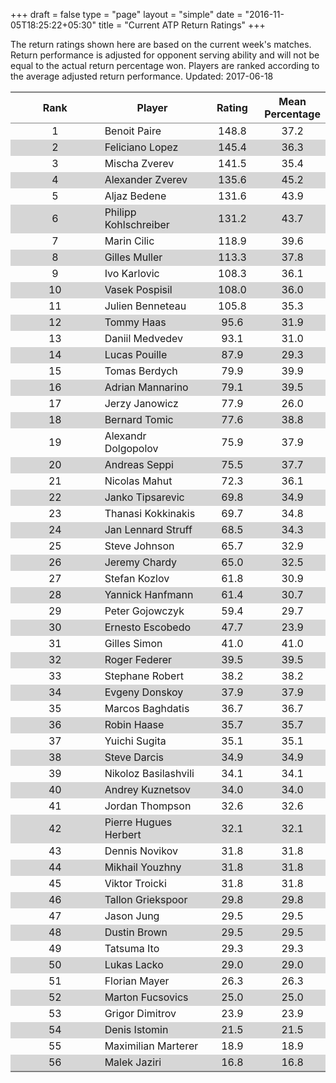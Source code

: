 +++
draft = false
type = "page" 
layout = "simple"
date = "2016-11-05T18:25:22+05:30"
title = "Current ATP Return Ratings"
+++

The return ratings shown here are based on the current week's matches. Return performance is adjusted for opponent serving ability and will not be equal to the actual return percentage won. Players are ranked according to the average adjusted return performance. Updated: 2017-06-18

<table class='gmisc_table' style='border-collapse: collapse; margin-top: 1em; margin-bottom: 1em;' >
<thead>
<tr>
<th style='border-bottom: 1px solid grey; border-top: 2px solid grey; text-align: center;'>Rank</th>
<th style='border-bottom: 1px solid grey; border-top: 2px solid grey; text-align: center;'>Player</th>
<th style='border-bottom: 1px solid grey; border-top: 2px solid grey; text-align: center;'>Rating</th>
<th style='border-bottom: 1px solid grey; border-top: 2px solid grey; text-align: center;'>Mean Percentage</th>
</tr>
</thead>
<tbody>
<tr>
<td style='width:40%; text-align: center;'>1</td>
<td style='width:40%; text-align: left;'>Benoit Paire</td>
<td style='width:40%; text-align: center;'>148.8</td>
<td style='width:40%; text-align: center;'>37.2</td>
</tr>
<tr style='background-color: #d6d6d6;'>
<td style='width:40%; background-color: #d6d6d6; text-align: center;'>2</td>
<td style='width:40%; background-color: #d6d6d6; text-align: left;'>Feliciano Lopez</td>
<td style='width:40%; background-color: #d6d6d6; text-align: center;'>145.4</td>
<td style='width:40%; background-color: #d6d6d6; text-align: center;'>36.3</td>
</tr>
<tr>
<td style='width:40%; text-align: center;'>3</td>
<td style='width:40%; text-align: left;'>Mischa Zverev</td>
<td style='width:40%; text-align: center;'>141.5</td>
<td style='width:40%; text-align: center;'>35.4</td>
</tr>
<tr style='background-color: #d6d6d6;'>
<td style='width:40%; background-color: #d6d6d6; text-align: center;'>4</td>
<td style='width:40%; background-color: #d6d6d6; text-align: left;'>Alexander Zverev</td>
<td style='width:40%; background-color: #d6d6d6; text-align: center;'>135.6</td>
<td style='width:40%; background-color: #d6d6d6; text-align: center;'>45.2</td>
</tr>
<tr>
<td style='width:40%; text-align: center;'>5</td>
<td style='width:40%; text-align: left;'>Aljaz Bedene</td>
<td style='width:40%; text-align: center;'>131.6</td>
<td style='width:40%; text-align: center;'>43.9</td>
</tr>
<tr style='background-color: #d6d6d6;'>
<td style='width:40%; background-color: #d6d6d6; text-align: center;'>6</td>
<td style='width:40%; background-color: #d6d6d6; text-align: left;'>Philipp Kohlschreiber</td>
<td style='width:40%; background-color: #d6d6d6; text-align: center;'>131.2</td>
<td style='width:40%; background-color: #d6d6d6; text-align: center;'>43.7</td>
</tr>
<tr>
<td style='width:40%; text-align: center;'>7</td>
<td style='width:40%; text-align: left;'>Marin Cilic</td>
<td style='width:40%; text-align: center;'>118.9</td>
<td style='width:40%; text-align: center;'>39.6</td>
</tr>
<tr style='background-color: #d6d6d6;'>
<td style='width:40%; background-color: #d6d6d6; text-align: center;'>8</td>
<td style='width:40%; background-color: #d6d6d6; text-align: left;'>Gilles Muller</td>
<td style='width:40%; background-color: #d6d6d6; text-align: center;'>113.3</td>
<td style='width:40%; background-color: #d6d6d6; text-align: center;'>37.8</td>
</tr>
<tr>
<td style='width:40%; text-align: center;'>9</td>
<td style='width:40%; text-align: left;'>Ivo Karlovic</td>
<td style='width:40%; text-align: center;'>108.3</td>
<td style='width:40%; text-align: center;'>36.1</td>
</tr>
<tr style='background-color: #d6d6d6;'>
<td style='width:40%; background-color: #d6d6d6; text-align: center;'>10</td>
<td style='width:40%; background-color: #d6d6d6; text-align: left;'>Vasek Pospisil</td>
<td style='width:40%; background-color: #d6d6d6; text-align: center;'>108.0</td>
<td style='width:40%; background-color: #d6d6d6; text-align: center;'>36.0</td>
</tr>
<tr>
<td style='width:40%; text-align: center;'>11</td>
<td style='width:40%; text-align: left;'>Julien Benneteau</td>
<td style='width:40%; text-align: center;'>105.8</td>
<td style='width:40%; text-align: center;'>35.3</td>
</tr>
<tr style='background-color: #d6d6d6;'>
<td style='width:40%; background-color: #d6d6d6; text-align: center;'>12</td>
<td style='width:40%; background-color: #d6d6d6; text-align: left;'>Tommy Haas</td>
<td style='width:40%; background-color: #d6d6d6; text-align: center;'>95.6</td>
<td style='width:40%; background-color: #d6d6d6; text-align: center;'>31.9</td>
</tr>
<tr>
<td style='width:40%; text-align: center;'>13</td>
<td style='width:40%; text-align: left;'>Daniil Medvedev</td>
<td style='width:40%; text-align: center;'>93.1</td>
<td style='width:40%; text-align: center;'>31.0</td>
</tr>
<tr style='background-color: #d6d6d6;'>
<td style='width:40%; background-color: #d6d6d6; text-align: center;'>14</td>
<td style='width:40%; background-color: #d6d6d6; text-align: left;'>Lucas Pouille</td>
<td style='width:40%; background-color: #d6d6d6; text-align: center;'>87.9</td>
<td style='width:40%; background-color: #d6d6d6; text-align: center;'>29.3</td>
</tr>
<tr>
<td style='width:40%; text-align: center;'>15</td>
<td style='width:40%; text-align: left;'>Tomas Berdych</td>
<td style='width:40%; text-align: center;'>79.9</td>
<td style='width:40%; text-align: center;'>39.9</td>
</tr>
<tr style='background-color: #d6d6d6;'>
<td style='width:40%; background-color: #d6d6d6; text-align: center;'>16</td>
<td style='width:40%; background-color: #d6d6d6; text-align: left;'>Adrian Mannarino</td>
<td style='width:40%; background-color: #d6d6d6; text-align: center;'>79.1</td>
<td style='width:40%; background-color: #d6d6d6; text-align: center;'>39.5</td>
</tr>
<tr>
<td style='width:40%; text-align: center;'>17</td>
<td style='width:40%; text-align: left;'>Jerzy Janowicz</td>
<td style='width:40%; text-align: center;'>77.9</td>
<td style='width:40%; text-align: center;'>26.0</td>
</tr>
<tr style='background-color: #d6d6d6;'>
<td style='width:40%; background-color: #d6d6d6; text-align: center;'>18</td>
<td style='width:40%; background-color: #d6d6d6; text-align: left;'>Bernard Tomic</td>
<td style='width:40%; background-color: #d6d6d6; text-align: center;'>77.6</td>
<td style='width:40%; background-color: #d6d6d6; text-align: center;'>38.8</td>
</tr>
<tr>
<td style='width:40%; text-align: center;'>19</td>
<td style='width:40%; text-align: left;'>Alexandr Dolgopolov</td>
<td style='width:40%; text-align: center;'>75.9</td>
<td style='width:40%; text-align: center;'>37.9</td>
</tr>
<tr style='background-color: #d6d6d6;'>
<td style='width:40%; background-color: #d6d6d6; text-align: center;'>20</td>
<td style='width:40%; background-color: #d6d6d6; text-align: left;'>Andreas Seppi</td>
<td style='width:40%; background-color: #d6d6d6; text-align: center;'>75.5</td>
<td style='width:40%; background-color: #d6d6d6; text-align: center;'>37.7</td>
</tr>
<tr>
<td style='width:40%; text-align: center;'>21</td>
<td style='width:40%; text-align: left;'>Nicolas Mahut</td>
<td style='width:40%; text-align: center;'>72.3</td>
<td style='width:40%; text-align: center;'>36.1</td>
</tr>
<tr style='background-color: #d6d6d6;'>
<td style='width:40%; background-color: #d6d6d6; text-align: center;'>22</td>
<td style='width:40%; background-color: #d6d6d6; text-align: left;'>Janko Tipsarevic</td>
<td style='width:40%; background-color: #d6d6d6; text-align: center;'>69.8</td>
<td style='width:40%; background-color: #d6d6d6; text-align: center;'>34.9</td>
</tr>
<tr>
<td style='width:40%; text-align: center;'>23</td>
<td style='width:40%; text-align: left;'>Thanasi Kokkinakis</td>
<td style='width:40%; text-align: center;'>69.7</td>
<td style='width:40%; text-align: center;'>34.8</td>
</tr>
<tr style='background-color: #d6d6d6;'>
<td style='width:40%; background-color: #d6d6d6; text-align: center;'>24</td>
<td style='width:40%; background-color: #d6d6d6; text-align: left;'>Jan Lennard Struff</td>
<td style='width:40%; background-color: #d6d6d6; text-align: center;'>68.5</td>
<td style='width:40%; background-color: #d6d6d6; text-align: center;'>34.3</td>
</tr>
<tr>
<td style='width:40%; text-align: center;'>25</td>
<td style='width:40%; text-align: left;'>Steve Johnson</td>
<td style='width:40%; text-align: center;'>65.7</td>
<td style='width:40%; text-align: center;'>32.9</td>
</tr>
<tr style='background-color: #d6d6d6;'>
<td style='width:40%; background-color: #d6d6d6; text-align: center;'>26</td>
<td style='width:40%; background-color: #d6d6d6; text-align: left;'>Jeremy Chardy</td>
<td style='width:40%; background-color: #d6d6d6; text-align: center;'>65.0</td>
<td style='width:40%; background-color: #d6d6d6; text-align: center;'>32.5</td>
</tr>
<tr>
<td style='width:40%; text-align: center;'>27</td>
<td style='width:40%; text-align: left;'>Stefan Kozlov</td>
<td style='width:40%; text-align: center;'>61.8</td>
<td style='width:40%; text-align: center;'>30.9</td>
</tr>
<tr style='background-color: #d6d6d6;'>
<td style='width:40%; background-color: #d6d6d6; text-align: center;'>28</td>
<td style='width:40%; background-color: #d6d6d6; text-align: left;'>Yannick Hanfmann</td>
<td style='width:40%; background-color: #d6d6d6; text-align: center;'>61.4</td>
<td style='width:40%; background-color: #d6d6d6; text-align: center;'>30.7</td>
</tr>
<tr>
<td style='width:40%; text-align: center;'>29</td>
<td style='width:40%; text-align: left;'>Peter Gojowczyk</td>
<td style='width:40%; text-align: center;'>59.4</td>
<td style='width:40%; text-align: center;'>29.7</td>
</tr>
<tr style='background-color: #d6d6d6;'>
<td style='width:40%; background-color: #d6d6d6; text-align: center;'>30</td>
<td style='width:40%; background-color: #d6d6d6; text-align: left;'>Ernesto Escobedo</td>
<td style='width:40%; background-color: #d6d6d6; text-align: center;'>47.7</td>
<td style='width:40%; background-color: #d6d6d6; text-align: center;'>23.9</td>
</tr>
<tr>
<td style='width:40%; text-align: center;'>31</td>
<td style='width:40%; text-align: left;'>Gilles Simon</td>
<td style='width:40%; text-align: center;'>41.0</td>
<td style='width:40%; text-align: center;'>41.0</td>
</tr>
<tr style='background-color: #d6d6d6;'>
<td style='width:40%; background-color: #d6d6d6; text-align: center;'>32</td>
<td style='width:40%; background-color: #d6d6d6; text-align: left;'>Roger Federer</td>
<td style='width:40%; background-color: #d6d6d6; text-align: center;'>39.5</td>
<td style='width:40%; background-color: #d6d6d6; text-align: center;'>39.5</td>
</tr>
<tr>
<td style='width:40%; text-align: center;'>33</td>
<td style='width:40%; text-align: left;'>Stephane Robert</td>
<td style='width:40%; text-align: center;'>38.2</td>
<td style='width:40%; text-align: center;'>38.2</td>
</tr>
<tr style='background-color: #d6d6d6;'>
<td style='width:40%; background-color: #d6d6d6; text-align: center;'>34</td>
<td style='width:40%; background-color: #d6d6d6; text-align: left;'>Evgeny Donskoy</td>
<td style='width:40%; background-color: #d6d6d6; text-align: center;'>37.9</td>
<td style='width:40%; background-color: #d6d6d6; text-align: center;'>37.9</td>
</tr>
<tr>
<td style='width:40%; text-align: center;'>35</td>
<td style='width:40%; text-align: left;'>Marcos Baghdatis</td>
<td style='width:40%; text-align: center;'>36.7</td>
<td style='width:40%; text-align: center;'>36.7</td>
</tr>
<tr style='background-color: #d6d6d6;'>
<td style='width:40%; background-color: #d6d6d6; text-align: center;'>36</td>
<td style='width:40%; background-color: #d6d6d6; text-align: left;'>Robin Haase</td>
<td style='width:40%; background-color: #d6d6d6; text-align: center;'>35.7</td>
<td style='width:40%; background-color: #d6d6d6; text-align: center;'>35.7</td>
</tr>
<tr>
<td style='width:40%; text-align: center;'>37</td>
<td style='width:40%; text-align: left;'>Yuichi Sugita</td>
<td style='width:40%; text-align: center;'>35.1</td>
<td style='width:40%; text-align: center;'>35.1</td>
</tr>
<tr style='background-color: #d6d6d6;'>
<td style='width:40%; background-color: #d6d6d6; text-align: center;'>38</td>
<td style='width:40%; background-color: #d6d6d6; text-align: left;'>Steve Darcis</td>
<td style='width:40%; background-color: #d6d6d6; text-align: center;'>34.9</td>
<td style='width:40%; background-color: #d6d6d6; text-align: center;'>34.9</td>
</tr>
<tr>
<td style='width:40%; text-align: center;'>39</td>
<td style='width:40%; text-align: left;'>Nikoloz Basilashvili</td>
<td style='width:40%; text-align: center;'>34.1</td>
<td style='width:40%; text-align: center;'>34.1</td>
</tr>
<tr style='background-color: #d6d6d6;'>
<td style='width:40%; background-color: #d6d6d6; text-align: center;'>40</td>
<td style='width:40%; background-color: #d6d6d6; text-align: left;'>Andrey Kuznetsov</td>
<td style='width:40%; background-color: #d6d6d6; text-align: center;'>34.0</td>
<td style='width:40%; background-color: #d6d6d6; text-align: center;'>34.0</td>
</tr>
<tr>
<td style='width:40%; text-align: center;'>41</td>
<td style='width:40%; text-align: left;'>Jordan Thompson</td>
<td style='width:40%; text-align: center;'>32.6</td>
<td style='width:40%; text-align: center;'>32.6</td>
</tr>
<tr style='background-color: #d6d6d6;'>
<td style='width:40%; background-color: #d6d6d6; text-align: center;'>42</td>
<td style='width:40%; background-color: #d6d6d6; text-align: left;'>Pierre Hugues Herbert</td>
<td style='width:40%; background-color: #d6d6d6; text-align: center;'>32.1</td>
<td style='width:40%; background-color: #d6d6d6; text-align: center;'>32.1</td>
</tr>
<tr>
<td style='width:40%; text-align: center;'>43</td>
<td style='width:40%; text-align: left;'>Dennis Novikov</td>
<td style='width:40%; text-align: center;'>31.8</td>
<td style='width:40%; text-align: center;'>31.8</td>
</tr>
<tr style='background-color: #d6d6d6;'>
<td style='width:40%; background-color: #d6d6d6; text-align: center;'>44</td>
<td style='width:40%; background-color: #d6d6d6; text-align: left;'>Mikhail Youzhny</td>
<td style='width:40%; background-color: #d6d6d6; text-align: center;'>31.8</td>
<td style='width:40%; background-color: #d6d6d6; text-align: center;'>31.8</td>
</tr>
<tr>
<td style='width:40%; text-align: center;'>45</td>
<td style='width:40%; text-align: left;'>Viktor Troicki</td>
<td style='width:40%; text-align: center;'>31.8</td>
<td style='width:40%; text-align: center;'>31.8</td>
</tr>
<tr style='background-color: #d6d6d6;'>
<td style='width:40%; background-color: #d6d6d6; text-align: center;'>46</td>
<td style='width:40%; background-color: #d6d6d6; text-align: left;'>Tallon Griekspoor</td>
<td style='width:40%; background-color: #d6d6d6; text-align: center;'>29.8</td>
<td style='width:40%; background-color: #d6d6d6; text-align: center;'>29.8</td>
</tr>
<tr>
<td style='width:40%; text-align: center;'>47</td>
<td style='width:40%; text-align: left;'>Jason Jung</td>
<td style='width:40%; text-align: center;'>29.5</td>
<td style='width:40%; text-align: center;'>29.5</td>
</tr>
<tr style='background-color: #d6d6d6;'>
<td style='width:40%; background-color: #d6d6d6; text-align: center;'>48</td>
<td style='width:40%; background-color: #d6d6d6; text-align: left;'>Dustin Brown</td>
<td style='width:40%; background-color: #d6d6d6; text-align: center;'>29.5</td>
<td style='width:40%; background-color: #d6d6d6; text-align: center;'>29.5</td>
</tr>
<tr>
<td style='width:40%; text-align: center;'>49</td>
<td style='width:40%; text-align: left;'>Tatsuma Ito</td>
<td style='width:40%; text-align: center;'>29.3</td>
<td style='width:40%; text-align: center;'>29.3</td>
</tr>
<tr style='background-color: #d6d6d6;'>
<td style='width:40%; background-color: #d6d6d6; text-align: center;'>50</td>
<td style='width:40%; background-color: #d6d6d6; text-align: left;'>Lukas Lacko</td>
<td style='width:40%; background-color: #d6d6d6; text-align: center;'>29.0</td>
<td style='width:40%; background-color: #d6d6d6; text-align: center;'>29.0</td>
</tr>
<tr>
<td style='width:40%; text-align: center;'>51</td>
<td style='width:40%; text-align: left;'>Florian Mayer</td>
<td style='width:40%; text-align: center;'>26.3</td>
<td style='width:40%; text-align: center;'>26.3</td>
</tr>
<tr style='background-color: #d6d6d6;'>
<td style='width:40%; background-color: #d6d6d6; text-align: center;'>52</td>
<td style='width:40%; background-color: #d6d6d6; text-align: left;'>Marton Fucsovics</td>
<td style='width:40%; background-color: #d6d6d6; text-align: center;'>25.0</td>
<td style='width:40%; background-color: #d6d6d6; text-align: center;'>25.0</td>
</tr>
<tr>
<td style='width:40%; text-align: center;'>53</td>
<td style='width:40%; text-align: left;'>Grigor Dimitrov</td>
<td style='width:40%; text-align: center;'>23.9</td>
<td style='width:40%; text-align: center;'>23.9</td>
</tr>
<tr style='background-color: #d6d6d6;'>
<td style='width:40%; background-color: #d6d6d6; text-align: center;'>54</td>
<td style='width:40%; background-color: #d6d6d6; text-align: left;'>Denis Istomin</td>
<td style='width:40%; background-color: #d6d6d6; text-align: center;'>21.5</td>
<td style='width:40%; background-color: #d6d6d6; text-align: center;'>21.5</td>
</tr>
<tr>
<td style='width:40%; text-align: center;'>55</td>
<td style='width:40%; text-align: left;'>Maximilian Marterer</td>
<td style='width:40%; text-align: center;'>18.9</td>
<td style='width:40%; text-align: center;'>18.9</td>
</tr>
<tr style='background-color: #d6d6d6;'>
<td style='width:40%; background-color: #d6d6d6; border-bottom: 2px solid grey; text-align: center;'>56</td>
<td style='width:40%; background-color: #d6d6d6; border-bottom: 2px solid grey; text-align: left;'>Malek Jaziri</td>
<td style='width:40%; background-color: #d6d6d6; border-bottom: 2px solid grey; text-align: center;'>16.8</td>
<td style='width:40%; background-color: #d6d6d6; border-bottom: 2px solid grey; text-align: center;'>16.8</td>
</tr>
</tbody>
</table>
